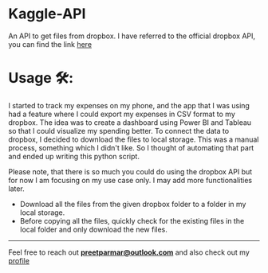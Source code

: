 # Kaggle-API

An API to get files from dropbox. I have referred to the official dropbox API, you can find the link [here](https://www.dropbox.com/developers/documentation/python)

# Usage 🛠:

I started to track my expenses on my phone, and the app that I was using had a feature where I could export my expenses in CSV format to my dropbox. The idea was to create a dashboard using Power BI and Tableau so that I could visualize my spending better. To connect the data to dropbox, I decided to download the files to local storage. This was a manual process, something which I didn't like. So I thought of automating that part and ended up writing this python script.

Please note, that there is so much you could do using the dropbox API but for now I am focusing on my use case only. I may add more functionalities later.

- Download all the files from the given dropbox folder to a folder in my local storage.
- Before copying all the files, quickly check for the existing files in the local folder and only download the new files.

---

Feel free to reach out **preetparmar@outlook.com** and also check out my [profile](https://preetparmar.github.io)
